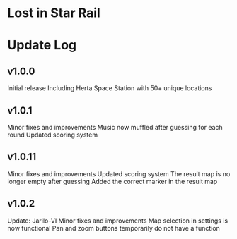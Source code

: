 # Lost in Star Rail

# Update Log
## v1.0.0

Initial release
Including Herta Space Station with 50+ unique locations
## v1.0.1

Minor fixes and improvements
Music now muffled after guessing for each round
Updated scoring system
## v1.0.11

Minor fixes and improvements
Updated scoring system
The result map is no longer empty after guessing
Added the correct marker in the result map
## v1.0.2

Update: Jarilo-VI
Minor fixes and improvements
Map selection in settings is now functional
Pan and zoom buttons temporarily do not have a function
